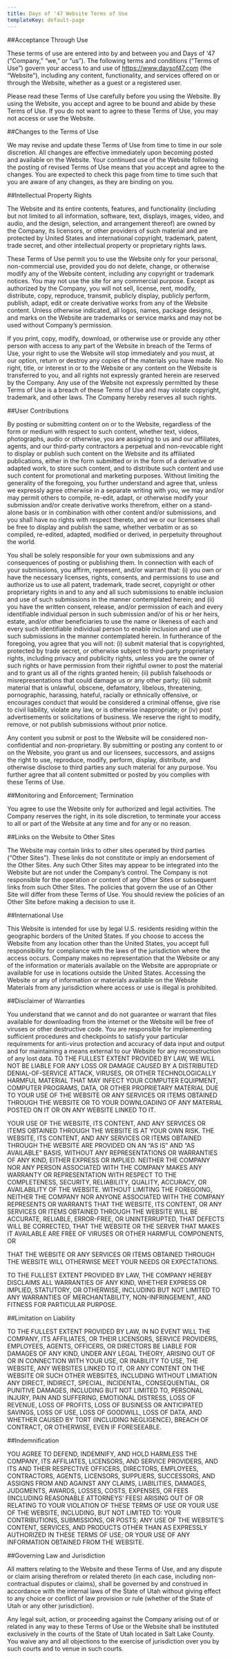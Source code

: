 ```yaml
---
title: Days of '47 Website Terms of Use
templateKey: default-page
---
```


##Acceptance Through Use

These terms of use are entered into by and between you and Days of ‘47 (“Company,” “we,” or “us”). The following terms and conditions (“Terms of Use”) govern your access to and use of https://www.daysof47.com (the “Website”), including any content, functionality, and services offered on or through the Website, whether as a guest or a registered user.

Please read these Terms of Use carefully before you using the Website. By using the Website, you accept and agree to be bound and abide by these Terms of Use. If you do not want to agree to these Terms of Use, you may not access or use the Website.

##Changes to the Terms of Use

We may revise and update these Terms of Use from time to time in our sole discretion. All changes are effective immediately upon becoming posted and available on the Website. Your continued use of the Website following the posting of revised Terms of Use means that you accept and agree to the changes. You are expected to check this page from time to time such that you are aware of any changes, as they are binding on you.

##Intellectual Property Rights

The Website and its entire contents, features, and functionality (including but not limited to all information, software, text, displays, images, video, and audio, and the design, selection, and arrangement thereof) are owned by the Company, its licensors, or other providers of such material and are protected by United States and international copyright, trademark, patent, trade secret, and other intellectual property or proprietary rights laws.

These Terms of Use permit you to use the Website only for your personal, non-commercial use, provided you do not delete, change, or otherwise modify any of the Website content, including any copyright or trademark notices. You may not use the site for any commercial purpose. Except as authorized by the Company, you will not sell, license, rent, modify, distribute, copy, reproduce, transmit, publicly display, publicly perform, publish, adapt, edit or create derivative works from any of the Website content. Unless otherwise indicated, all logos, names, package designs, and marks on the Website are trademarks or service marks and may not be used without Company’s permission.

If you print, copy, modify, download, or otherwise use or provide any other person with access to any part of the Website in breach of the Terms of Use, your right to use the Website will stop immediately and you must, at our option, return or destroy any copies of the materials you have made. No right, title, or interest in or to the Website or any content on the Website is transferred to you, and all rights not expressly granted herein are reserved by the Company. Any use of the Website not expressly permitted by these Terms of Use is a breach of these Terms of Use and may violate copyright, trademark, and other laws. The Company hereby reserves all such rights.

##User Contributions

By posting or submitting content on or to the Website, regardless of the form or medium with respect to such content, whether text, videos, photographs, audio or otherwise, you are assigning to us and our affiliates, agents, and our third-party contractors a perpetual and non-revocable right to display or publish such content on the Website and its affiliated publications, either in the form submitted or in the form of a derivative or adapted work, to store such content, and to distribute such content and use such content for promotional and marketing purposes. Without limiting the generality of the foregoing, you further understand and agree that, unless we expressly agree otherwise in a separate writing with you, we may and/or may permit others to compile, re-edit, adapt, or otherwise modify your submission and/or create derivative works therefrom, either on a stand-alone basis or in combination with other content and/or submissions, and you shall have no rights with respect thereto, and we or our licensees shall be free to display and publish the same, whether verbatim or as so compiled, re-edited, adapted, modified or derived, in perpetuity throughout the world.

You shall be solely responsible for your own submissions and any consequences of posting or publishing them. In connection with each of your submissions, you affirm, represent, and/or warrant that: (i) you own or have the necessary licenses, rights, consents, and permissions to use and authorize us to use all patent, trademark, trade secret, copyright or other proprietary rights in and to any and all such submissions to enable inclusion and use of such submissions in the manner contemplated herein; and (ii) you have the written consent, release, and/or permission of each and every identifiable individual person in such submission and/or of his or her heirs, estate, and/or other beneficiaries to use the name or likeness of each and every such identifiable individual person to enable inclusion and use of such submissions in the manner contemplated herein. In furtherance of the foregoing, you agree that you will not: (i) submit material that is copyrighted, protected by trade secret, or otherwise subject to third-party proprietary rights, including privacy and publicity rights, unless you are the owner of such rights or have permission from their rightful owner to post the material and to grant us all of the rights granted herein; (ii) publish falsehoods or misrepresentations that could damage us or any other party; (iii) submit material that is unlawful, obscene, defamatory, libelous, threatening, pornographic, harassing, hateful, racially or ethnically offensive, or encourages conduct that would be considered a criminal offense, give rise to civil liability, violate any law, or is otherwise inappropriate; or (iv) post advertisements or solicitations of business. We reserve the right to modify, remove, or not publish submissions without prior notice.

Any content you submit or post to the Website will be considered non-confidential and non-proprietary. By submitting or posting any content to or on the Website, you grant us and our licensees, successors, and assigns the right to use, reproduce, modify, perform, display, distribute, and otherwise disclose to third parties any such material for any purpose. You further agree that all content submitted or posted by you complies with these Terms of Use.

##Monitoring and Enforcement; Termination

You agree to use the Website only for authorized and legal activities. The Company reserves the right, in its sole discretion, to terminate your access to all or part of the Website at any time and for any or no reason.

##Links on the Website to Other Sites

The Website may contain links to other sites operated by third parties (“Other Sites”). These links do not constitute or imply an endorsement of the Other Sites. Any such Other Sites may appear to be integrated into the Website but are not under the Company’s control. The Company is not responsible for the operation or content of any Other Sites or subsequent links from such Other Sites. The policies that govern the use of an Other Site will differ from these Terms of Use. You should review the policies of an Other Site before making a decision to use it.

##International Use

This Website is intended for use by legal U.S. residents residing within the geographic borders of the United States. If you choose to access the Website from any location other than the United States, you accept full responsibility for compliance with the laws of the jurisdiction where the access occurs. Company makes no representation that the Website or any of the information or materials available on the Website are appropriate or available for use in locations outside the United States. Accessing the Website or any of information or materials available on the Website Materials from any jurisdiction where access or use is illegal is prohibited.

##Disclaimer of Warranties

You understand that we cannot and do not guarantee or warrant that files available for downloading from the internet or the Website will be free of viruses or other destructive code. You are responsible for implementing sufficient procedures and checkpoints to satisfy your particular requirements for anti-virus protection and accuracy of data input and output and for maintaining a means external to our Website for any reconstruction of any lost data. TO THE FULLEST EXTENT PROVIDED BY LAW, WE WILL NOT BE LIABLE FOR ANY LOSS OR DAMAGE CAUSED BY A DISTRIBUTED DENIAL-OF-SERVICE ATTACK, VIRUSES, OR OTHER TECHNOLOGICALLY HARMFUL MATERIAL THAT MAY INFECT YOUR COMPUTER EQUIPMENT, COMPUTER PROGRAMS, DATA, OR OTHER PROPRIETARY MATERIAL DUE TO YOUR USE OF THE WEBSITE OR ANY SERVICES OR ITEMS OBTAINED THROUGH THE WEBSITE OR TO YOUR DOWNLOADING OF ANY MATERIAL POSTED ON IT OR ON ANY WEBSITE LINKED TO IT.

YOUR USE OF THE WEBSITE, ITS CONTENT, AND ANY SERVICES OR ITEMS OBTAINED THROUGH THE WEBSITE IS AT YOUR OWN RISK. THE WEBSITE, ITS CONTENT, AND ANY SERVICES OR ITEMS OBTAINED THROUGH THE WEBSITE ARE PROVIDED ON AN “AS IS” AND “AS AVAILABLE” BASIS, WITHOUT ANY REPRESENTATIONS OR WARRANTIES OF ANY KIND, EITHER EXPRESS OR IMPLIED. NEITHER THE COMPANY NOR ANY PERSON ASSOCIATED WITH THE COMPANY MAKES ANY WARRANTY OR REPRESENTATION WITH RESPECT TO THE COMPLETENESS, SECURITY, RELIABILITY, QUALITY, ACCURACY, OR AVAILABILITY OF THE WEBSITE. WITHOUT LIMITING THE FOREGOING, NEITHER THE COMPANY NOR ANYONE ASSOCIATED WITH THE COMPANY REPRESENTS OR WARRANTS THAT THE WEBSITE, ITS CONTENT, OR ANY SERVICES OR ITEMS OBTAINED THROUGH THE WEBSITE WILL BE ACCURATE, RELIABLE, ERROR-FREE, OR UNINTERRUPTED, THAT DEFECTS WILL BE CORRECTED, THAT THE WEBSITE OR THE SERVER THAT MAKES IT AVAILABLE ARE FREE OF VIRUSES OR OTHER HARMFUL COMPONENTS, OR

THAT THE WEBSITE OR ANY SERVICES OR ITEMS OBTAINED THROUGH THE WEBSITE WILL OTHERWISE MEET YOUR NEEDS OR EXPECTATIONS.

TO THE FULLEST EXTENT PROVIDED BY LAW, THE COMPANY HEREBY DISCLAIMS ALL WARRANTIES OF ANY KIND, WHETHER EXPRESS OR IMPLIED, STATUTORY, OR OTHERWISE, INCLUDING BUT NOT LIMITED TO ANY WARRANTIES OF MERCHANTABILITY, NON-INFRINGEMENT, AND FITNESS FOR PARTICULAR PURPOSE.

##Limitation on Liability

TO THE FULLEST EXTENT PROVIDED BY LAW, IN NO EVENT WILL THE COMPANY, ITS AFFILIATES, OR THEIR LICENSORS, SERVICE PROVIDERS, EMPLOYEES, AGENTS, OFFICERS, OR DIRECTORS BE LIABLE FOR DAMAGES OF ANY KIND, UNDER ANY LEGAL THEORY, ARISING OUT OF OR IN CONNECTION WITH YOUR USE, OR INABILITY TO USE, THE WEBSITE, ANY WEBSITES LINKED TO IT, OR ANY CONTENT ON THE WEBSITE OR SUCH OTHER WEBSITES, INCLUDING WITHOUT LIMIATION ANY DIRECT, INDIRECT, SPECIAL, INCIDENTAL, CONSEQUENTIAL, OR PUNITIVE DAMAGES, INCLUDING BUT NOT LIMITED TO, PERSONAL INJURY, PAIN AND SUFFERING, EMOTIONAL DISTRESS, LOSS OF REVENUE, LOSS OF PROFITS, LOSS OF BUSINESS OR ANTICIPATED SAVINGS, LOSS OF USE, LOSS OF GOODWILL, LOSS OF DATA, AND WHETHER CAUSED BY TORT (INCLUDING NEGLIGENCE), BREACH OF CONTRACT, OR OTHERWISE, EVEN IF FORESEEABLE.

##Indemnification

YOU AGREE TO DEFEND, INDEMNIFY, AND HOLD HARMLESS THE COMPANY, ITS AFFILIATES, LICENSORS, AND SERVICE PROVIDERS, AND ITS AND THEIR RESPECTIVE OFFICERS, DIRECTORS, EMPLOYEES, CONTRACTORS, AGENTS, LICENSORS, SUPPLIERS, SUCCESSORS, AND ASSIGNS FROM AND AGAINST ANY CLAIMS, LIABILITIES, DAMAGES, JUDGMENTS, AWARDS, LOSSES, COSTS, EXPENSES, OR FEES (INCLUDING REASONABLE ATTORNEYS’ FEES) ARISING OUT OF OR RELATING TO YOUR VIOLATION OF THESE TERMS OF USE OR YOUR USE OF THE WEBSITE, INCLUDING, BUT NOT LIMITED TO: YOUR CONTRIBUTIONS, SUBMISSIONS, OR POSTS; ANY USE OF THE WEBSITE’S CONTENT, SERVICES, AND PRODUCTS OTHER THAN AS EXPRESSLY AUTHORIZED IN THESE TERMS OF USE; OR YOUR USE OF ANY INFORMATION OBTAINED FROM THE WEBSITE.

##Governing Law and Jurisdiction

All matters relating to the Website and these Terms of Use, and any dispute or claim arising therefrom or related thereto (in each case, including non-contractual disputes or claims), shall be governed by and construed in accordance with the internal laws of the State of Utah without giving effect to any choice or conflict of law provision or rule (whether of the State of Utah or any other jurisdiction).

Any legal suit, action, or proceeding against the Company arising out of or related in any way to these Terms of Use or the Website shall be instituted exclusively in the courts of the State of Utah located in Salt Lake County. You waive any and all objections to the exercise of jurisdiction over you by such courts and to venue in such courts.
